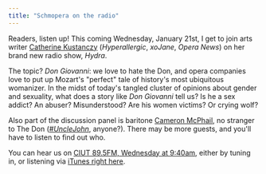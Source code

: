 ```yaml
---
title: "Schmopera on the radio"
---
```


<p class="intro">
	Readers, listen up! This coming Wednesday, January 21st, I get to join arts writer <a href="https://twitter.com/catekustanczy" target="_blank">Catherine Kustanczy</a> (<em>Hyperallergic</em>, <em>xoJane</em>, <em>Opera News</em>) on her brand new radio show, <em>Hydra</em>.<br>
</p>
<p>
	The topic? <em>Don Giovanni</em>: we love to hate the Don, and opera companies love to put up Mozart's "perfect" tale of history's most ubiquitous womanizer. In the midst of today's tangled cluster of opinions about gender and sexuality, what does a story like <em>Don Giovanni</em> tell us? Is he a sex addict? An abuser? Misunderstood? Are his women victims? Or crying wolf?
</p>
<p>
	Also part of the discussion panel is baritone <a href="https://twitter.com/cameron_mcphail" target="_blank">Cameron McPhail</a>, no stranger to The Don (<a href="/unclejohn-the-toronto-story/" target="_blank"><em>#UncleJohn</em></a>, anyone?). There may be more guests, and you'll have to listen to find out who.
</p>
<p>
	You can hear us on <a href="http://www.ciut.fm/listen-now/" target="_blank">CIUT 89.5FM, Wednesday at 9:40am</a>, either by tuning in, or listening via <a href="http://128.100.197.46/listen.pls" target="_blank">iTunes right here</a>.
</p>
